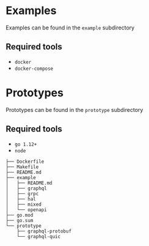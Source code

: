 # Examples 
Examples can be found in the `example` subdirectory
## Required tools

- `docker`
- `docker-compose`

# Prototypes
Prototypes can be found in the `prototype` subdirectory

## Required tools

- `go 1.12+`
- `node`


```
├── Dockerfile
├── Makefile
├── README.md
├── example
│   ├── README.md
│   ├── graphql
│   ├── grpc
│   ├── hal
│   ├── mixed
│   └── openapi
├── go.mod
├── go.sum
└── prototype
    ├── graphql-protobuf
    └── graphql-quic
```